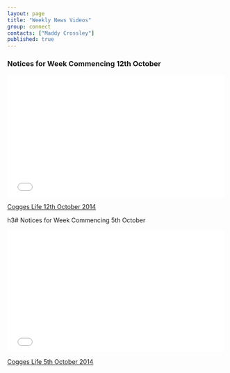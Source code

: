 ```yaml
---
layout: page
title: "Weekly News Videos"
group: connect
contacts: ["Maddy Crossley"]
published: true
---
```


### Notices for Week Commencing 12th October

<iframe src="//player.vimeo.com/video/108705794?title=0&amp;byline=0&amp;portrait=0&amp;color=c41440" width="500" height="281" frameborder="0" webkitallowfullscreen mozallowfullscreen allowfullscreen></iframe> <p><a href="http://vimeo.com/108705794">Cogges Life 12th October 2014</a>

<br/>

h3# Notices for Week Commencing 5th October

<iframe src="//player.vimeo.com/video/108055733?title=0&amp;byline=0&amp;portrait=0&amp;color=c41440" width="500" height="281" frameborder="0" webkitallowfullscreen mozallowfullscreen allowfullscreen></iframe> <p><a href="http://vimeo.com/108055733">Cogges Life 5th October 2014</a>

